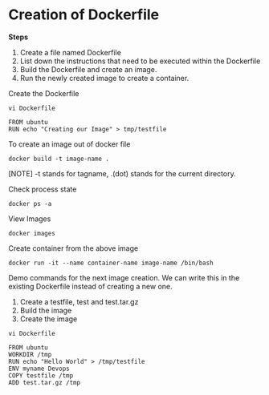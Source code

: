 # Creation of Dockerfile

**Steps**
1. Create a file named Dockerfile
2. List down the instructions that need to be executed within the Dockerfile
3. Build the Dockerfile and create an image.
4. Run the newly created image to create a container.

Create the Dockerfile
```
vi Dockerfile
```
```
FROM ubuntu
RUN echo "Creating our Image" > tmp/testfile
```
To create an image out of docker file
```
docker build -t image-name .
```
[NOTE]
-t stands for tagname, .(dot) stands for the current directory.

Check process state
```
docker ps -a
```
View Images
```
docker images
```
Create container from the above image
```
docker run -it --name container-name image-name /bin/bash
```
Demo commands for the next image creation. We can write this in the existing Dockerfile instead of creating a new one.

1. Create a testfile, test and test.tar.gz
2. Build the image
3. Create the image
```
vi Dockerfile
```
```
FROM ubuntu
WORKDIR /tmp
RUN echo "Hello World" > /tmp/testfile
ENV myname Devops
COPY testfile /tmp
ADD test.tar.gz /tmp
```
